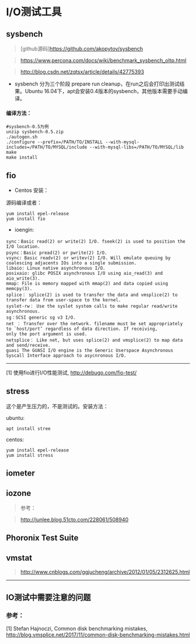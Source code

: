 # I/O测试工具

## sysbench

> [github源码]https://github.com/akopytov/sysbench

> https://www.percona.com/docs/wiki/benchmark_sysbench_oltp.html

> http://blog.csdn.net/zqtsx/article/details/42775393

* sysbench 分为三个阶段 prepare run cleanup，在run之后会打印出测试结果。Ubuntu 16.04下，apt会安装0.4版本的sysbench，其他版本需要手动编译。

#### 编译方法：
```
#sysbench-0.5为例
unzip sysbench-0.5.zip
./autogen.sh
./configure --prefix=/PATH/TO/INSTALL --with-mysql-includes=/PATH/TO/MYSQL/include --with-mysql-libs=/PATH/TO/MYSQL/lib
make 
make install
```


## fio
* Centos 安装：

源码编译或者：
```
yum install epel-release
yum install fio
```
* ioengin:

```
sync：Basic read(2) or write(2) I/O. fseek(2) is used to position the I/O location.
psync：Basic pread(2) or pwrite(2) I/O.
vsync: Basic readv(2) or writev(2) I/O. Will emulate queuing by coalescing adjacents IOs into a single submission.
libaio: Linux native asynchronous I/O.
posixaio: glibc POSIX asynchronous I/O using aio_read(3) and aio_write(3).
mmap: File is memory mapped with mmap(2) and data copied using memcpy(3).
splice： splice(2) is used to transfer the data and vmsplice(2) to transfer data from user-space to the kernel.
syslet-rw： Use the syslet system calls to make regular read/write asynchronous.
sg：SCSI generic sg v3 I/O.
net ： Transfer over the network. filename must be set appropriately to `host/port’ regardless of data direction. If receiving,
only the port argument is used.
netsplice： Like net, but uses splice(2) and vmsplice(2) to map data and send/receive.
guasi The GUASI I/O engine is the Generic Userspace Asynchronous Syscall Interface approach to asycnronous I/O.
```

---

[1] 使用fio进行I/O性能测试, http://debugo.com/fio-test/

## stress

这个是产生压力的，不是测试的。安装方法：

ubuntu:
```
apt install stree
```
centos:
```
yum install epel-release
yum install stress
```


## iometer


## iozone
> 参考：

> http://junlee.blog.51cto.com/228061/508940

## Phoronix Test Suite

## vmstat
> http://www.cnblogs.com/ggjucheng/archive/2012/01/05/2312625.html

---

## IO测试中需要注意的问题


### 参考：
[1] Stefan Hajnoczi, Common disk benchmarking mistakes, http://blog.vmsplice.net/2017/11/common-disk-benchmarking-mistakes.html